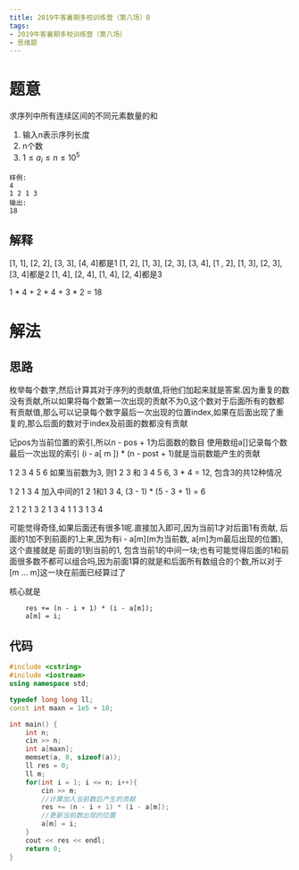 ```yaml
---
title: 2019牛客暑期多校训练营（第八场）B
tags: 
- 2019牛客暑期多校训练营（第八场）
- 思维题 
---
```


# 题意
求序列中所有连续区间的不同元素数量的和  

1. 输入n表示序列长度
2. n个数
3. $1 \le a_i \le n \le 10^5$

<!--more-->

```
样例:
4
1 2 1 3
输出:
18
```

## 解释
[1, 1], [2, 2], [3, 3], [4, 4]都是1
[1, 2], [1, 3], [2, 3], [3, 4], [1 , 2], [1, 3], [2, 3], [3, 4]都是2
[1, 4], [2, 4], [1, 4], [2, 4]都是3

1 * 4 + 2 * 4 + 3 * 2 = 18

# 解法

## 思路

枚举每个数字,然后计算其对于序列的贡献值,将他们加起来就是答案.因为重复的数没有贡献,所以如果将每个数第一次出现的贡献不为0,这个数对于后面所有的数都有贡献值,那么可以记录每个数字最后一次出现的位置index,如果在后面出现了重复的,那么后面的数对于index及前面的数都没有贡献

记pos为当前位置的索引,所以n - pos + 1为后面数的数目
使用数组a[]记录每个数最后一次出现的索引
(i - a[ m ]) * (n - post + 1)就是当前数能产生的贡献

1 2 3 4 5 6
如果当前数为3, 则1 2 3 和 3 4 5 6,
3 * 4 = 12, 包含3的共12种情况

1 2 1 3 4
加入中间的1
2 1和1 3 4,
(3 - 1) * (5 - 3 + 1) = 6

2 1
2 1 3
2 1 3 4
1
1 3
1 3 4

  可能觉得奇怪,如果后面还有很多1呢.直接加入即可,因为当前1才对后面1有贡献,
后面的1加不到前面的1上来,因为有i - a[m](m为当前数, a[m]为m最后出现的位置),这个直接就是
前面的1到当前的1, 包含当前1的中间一块;也有可能觉得后面的1和前面很多数不都可以组合吗,因为前面1算的就是和后面所有数组合的个数,所以对于[m ... m]这一块在前面已经算过了

核心就是
```
    res += (n - i + 1) * (i - a[m]);
    a[m] = i;
```

## 代码
```cpp
#include <cstring>
#include <iostream>
using namespace std;

typedef long long ll;
const int maxn = 1e5 + 10;

int main() {
    int n;
    cin >> n;
    int a[maxn];
    memset(a, 0, sizeof(a));
    ll res = 0;
    ll m;
    for(int i = 1; i <= n; i++){
        cin >> m;
        //计算加入当前数后产生的贡献
        res += (n - i + 1) * (i - a[m]);
        //更新当前数出现的位置
        a[m] = i;
    }
    cout << res << endl;
    return 0;
}
```

